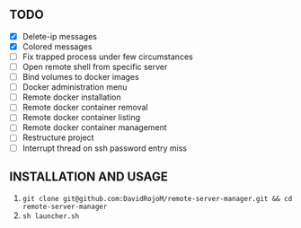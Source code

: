 ## TODO
- [x] Delete-ip messages
- [x] Colored messages
- [ ] Fix trapped process under few circumstances
- [ ] Open remote shell from specific server
- [ ] Bind volumes to docker images
- [ ] Docker administration menu
- [ ] Remote docker installation
- [ ] Remote docker container removal
- [ ] Remote docker container listing
- [ ] Remote docker container management
- [ ] Restructure project
- [ ] Interrupt thread on ssh password entry miss

## INSTALLATION AND USAGE

1. `git clone git@github.com:DavidRojoM/remote-server-manager.git && cd remote-server-manager`
2. `sh launcher.sh`
